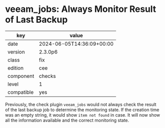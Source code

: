[//]: # (werk v2)
# veeam_jobs: Always Monitor Result of Last Backup

key        | value
---------- | ---
date       | 2024-06-05T14:36:09+00:00
version    | 2.3.0p6
class      | fix
edition    | cee
component  | checks
level      | 1
compatible | yes

Previously, the check plugin `veeam_jobs` would not always check the result of
the last backup job to determine the monitoring state. If the creation time was
an empty string, it would show `item not found` in case. It will now show all
the information available and the correct monitoring state.
